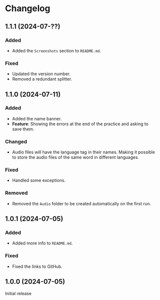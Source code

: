 # Changelog

## 1.1.1 (2024-07-??)

### Added

- Added the `Screenshots` section to `README.md`.

### Fixed

- Updated the version number.
- Removed a redundant splitter.

## 1.1.0 (2024-07-11)

### Added

- Added the name banner.
- **Feature**: Showing the errors at the end of the practice and asking to save them.

### Changed

- Audio files will have the language tag in their names. Making it possible to store the audio files of the same word in different languages.

### Fixed

- Handled some exceptions.

### Removed

- Removed the `Audio` folder to be created automatically on the first run.

## 1.0.1 (2024-07-05)

### Added

- Added more info to `README.md`.

### Fixed

- Fixed the links to GitHub.

## 1.0.0 (2024-07-05)

Initial release
